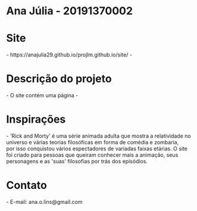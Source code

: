 # Ana Júlia - 20191370002
<h1>Site</h1>
- https://anajulia29.github.io/projlm.github.io/site/
- <h1>Descrição do projeto</h1>
- O site contém uma página
-

 <h1>Inspirações</h1>
- 'Rick and Morty' é uma série animada adulta que mostra a relatividade no universo e várias teorias filosóficas em forma de comédia e zombaria,<br> por isso conquistou vários espectadores de variadas faixas etárias. O site foi criado para pessoas que queiram conhecer mais a animação, seus personagens e as 'suas' filosofias por trás dos episódios.

 <h1>Contato</h1>
- E-mail: ana.o.lins@gmail.com
